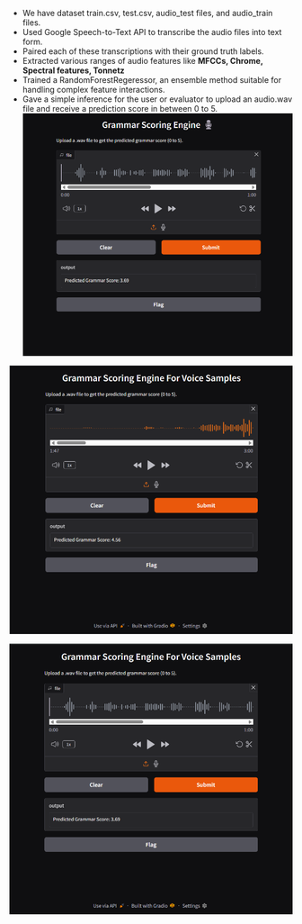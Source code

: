 - We have dataset train.csv, test.csv, audio_test files, and audio_train files.
- Used Google Speech-to-Text API to transcribe the audio files into text form.
- Paired each of these transcriptions with their ground truth labels.
- Extracted various ranges of audio features like **MFCCs, Chrome, Spectral features, Tonnetz**
- Trained a RandomForestRegeressor, an ensemble method suitable for handling complex feature interactions.
- Gave a simple inference for the user or evaluator to upload an audio.wav file and receive a prediction score in between 0 to 5.
![Alt Text](results/ss1)

![Alt Text](results/ss5.png)

![Alt Text](results/ss3.png)
